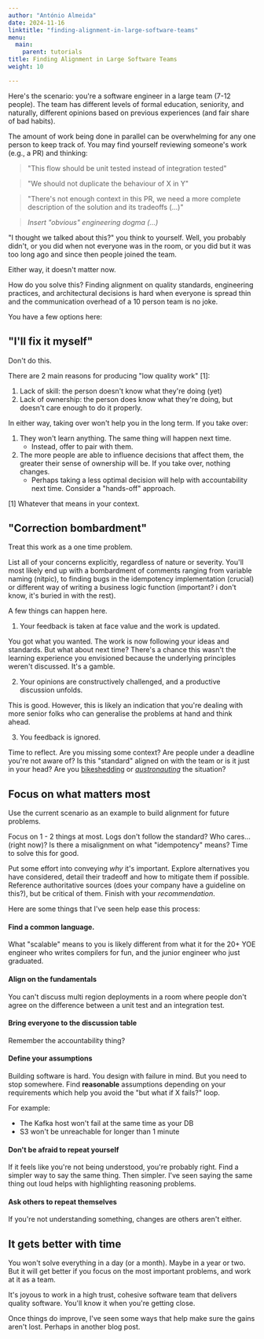 ```yaml
---
author: "António Almeida"
date: 2024-11-16
linktitle: "finding-alignment-in-large-software-teams"
menu:
  main:
    parent: tutorials
title: Finding Alignment in Large Software Teams
weight: 10

---
```


Here's the scenario: you're a software engineer in a large team (7-12 people). The team has different levels of formal education, seniority, and naturally, different opinions based on previous experiences (and fair share of bad habits). 

The amount of work being done in parallel can be overwhelming for any one person to keep track of. You may find yourself reviewing someone's work (e.g., a PR) and thinking:

> "This flow should be unit tested instead of integration tested"

> "We should not duplicate the behaviour of X in Y"

> "There's not enough context in this PR, we need a more complete description of the solution and its tradeoffs (...)"

> *Insert "obvious" engineering dogma (...)*

"I thought we talked about this?" you think to yourself. Well, you probably didn't, or you did when not everyone was in the room, or you did but it was too long ago and since then people joined the team. 

Either way, it doesn't matter now.

How do you solve this? Finding alignment on quality standards, engineering practices, and architectural decisions is hard when everyone is spread thin and the communication overhead of a 10 person team is no joke.

You have a few options here:

## "I'll fix it myself"

Don't do this. 

There are 2 main reasons for producing "low quality work" [1]:

1. Lack of skill: the person doesn't know what they're doing (yet)
1. Lack of ownership: the person does know what they're doing, but doesn't care enough to do it properly.

In either way, taking over won't help you in the long term. If you take over:

1. They won't learn anything. The same thing will happen next time. 
    - Instead, offer to pair with them.
1. The more people are able to influence decisions that affect them, the greater their sense of ownership will be. If you take over, nothing changes. 
    - Perhaps taking a less optimal decision will help with accountability next time. Consider a "hands-off" approach.

[1] Whatever that means in your context.

## "Correction bombardment"

Treat this work as a one time problem. 

List all of your concerns explicitly, regardless of nature or severity. You'll most likely end up with a bombardment of comments ranging from variable naming (nitpic), to finding bugs in the idempotency implementation (crucial) or different way of writing a business logic function (important? i don't know, it's buried in with the rest).

A few things can happen here.

1. Your feedback is taken at face value and the work is updated. 

You got what you wanted. The work is now following your ideas and standards. But what about next time? There's a chance this wasn't the learning experience you envisioned because the underlying principles weren't discussed. It's a gamble.

2. Your opinions are constructively challenged, and a productive discussion unfolds.

This is good. However, this is likely an indication that you're dealing with more senior folks who can generalise the problems at hand and think ahead.

3. You feedback is ignored.

Time to reflect. Are you missing some context? Are people under a deadline you're not aware of? Is this "standard" aligned on with the team or is it just in your head? Are you [bikeshedding](https://www.urbandictionary.com/define.php?term=bikeshedding) or *[austronauting](https://www.joelonsoftware.com/2001/04/21/dont-let-architecture-astronauts-scare-you/)* the situation?

## Focus on what matters most

Use the current scenario as an example to build alignment for future problems.

Focus on 1 - 2 things at most. Logs don't follow the standard? Who cares... (right now)? Is there a misalignment on what "idempotency" means? Time to solve this for good.

Put some effort into conveying *why* it's important. Explore alternatives you have considered, detail their tradeoff and how to mitigate them if possible. Reference authoritative sources (does your company have a guideline on this?), but be critical of them. Finish with your *recommendation*.

Here are some things that I've seen help ease this process:
#### Find a common language. 

What "scalable" means to you is likely different from what it for the 20+ YOE engineer who writes compilers for fun, and the junior engineer who just graduated. 

#### Align on the fundamentals

You can't discuss multi region deployments in a room where people don't agree on the difference between a unit test and an integration test.
#### Bring everyone to the discussion table

Remember the accountability thing?
#### Define your assumptions

Building software is hard. You design with failure in mind. But you need to stop somewhere. Find **reasonable** assumptions depending on your requirements which help you avoid the "but what if X fails?" loop.

For example: 
- The Kafka host won't fail at the same time as your DB
- S3 won't be unreachable for longer than 1 minute

#### Don't be afraid to repeat yourself
 
If it feels like you're not being understood, you're probably right. Find a simpler way to say the same thing. Then simpler. I've seen saying the same thing out loud helps with highlighting reasoning problems.
#### Ask others to repeat themselves

If you're not understanding something, changes are others aren't either. 

## It gets better with time

You won't solve everything in a day (or a month). Maybe in a year or two. But it will get better if you focus on the most important problems, and work at it as a team.

It's joyous to work in a high trust, cohesive software team that delivers quality software. You'll know it when you're getting close.

Once things do improve, I've seen some ways that help make sure the gains aren't lost. Perhaps in another blog post.